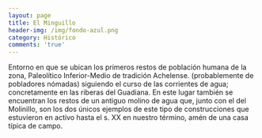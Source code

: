 ```yaml
---
layout: page
title: El Minguillo
header-img: /img/fondo-azul.png
category: Histórico
comments: 'true'
---
```



Entorno en que se ubican los primeros restos de población humana de la zona, Paleolítico Inferior-Medio de tradición Achelense. (probablemente de pobladores nómadas) siguiendo el curso de las corrientes de agua; concretamente en las riberas del Guadiana. En este lugar también se encuentran los restos de un antiguo molino de agua que, junto con el del Molinillo, son los dos únicos ejemplos de este tipo de construcciones que estuvieron en activo hasta el s. XX en nuestro término, amén de una casa típica de campo. 
